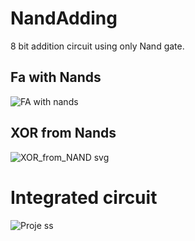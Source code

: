 # NandAdding
8 bit addition circuit using only Nand gate.
## Fa with Nands
![FA with nands](https://github.com/metinncetinn/NandAdding/assets/110323658/ac99f678-9d4c-4e3b-861d-69133274125c)
## XOR from Nands
![XOR_from_NAND svg](https://github.com/metinncetinn/NandAdding/assets/110323658/3c716034-7c0d-49e4-a605-aa6381e9edd5)
# Integrated circuit
![Proje ss](https://github.com/metinncetinn/NandAdding/assets/110323658/854159c5-7b5b-4c54-9634-74ee60a93001)
